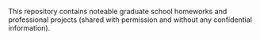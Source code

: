 This repository contains noteable graduate school homeworks and professional projects (shared with permission and without any confidential information).
